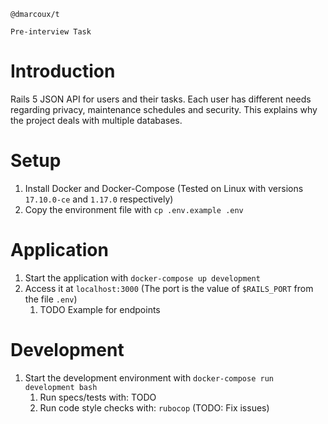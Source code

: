 ```
@dmarcoux/t

Pre-interview Task
```

# Introduction

Rails 5 JSON API for users and their tasks. Each user has different needs
regarding privacy, maintenance schedules and security. This explains why the
project deals with multiple databases.

# Setup

1. Install Docker and Docker-Compose (Tested on Linux with versions `17.10.0-ce`
   and `1.17.0` respectively)
2. Copy the environment file with `cp .env.example .env`

# Application

1. Start the application with `docker-compose up development`
2. Access it at `localhost:3000` (The port is the value of `$RAILS_PORT` from the file `.env`)
    1. TODO Example for endpoints

# Development

1. Start the development environment with `docker-compose run development bash`
    1. Run specs/tests with: TODO
    2. Run code style checks with: `rubocop` (TODO: Fix issues)
